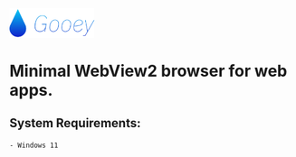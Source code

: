 <img src="./data/group.png" width="150" height="auto">

# Minimal WebView2 browser for web apps.

## System Requirements:

    - Windows 11
